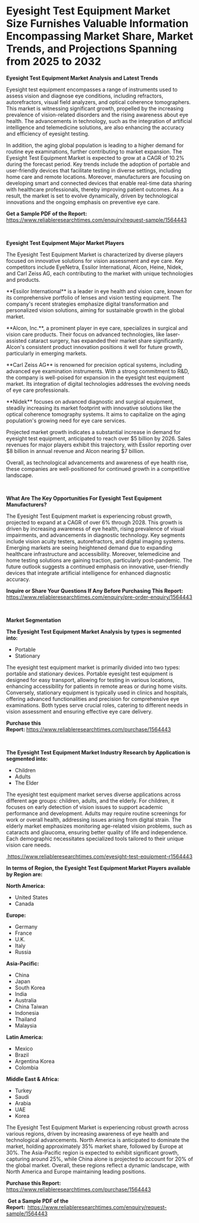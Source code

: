 <p><h1>Eyesight Test Equipment Market Size Furnishes Valuable Information Encompassing Market Share, Market Trends, and Projections Spanning from 2025 to 2032</h1></p><p><strong>Eyesight Test Equipment Market Analysis and Latest Trends</strong></p>
<p><p>Eyesight test equipment encompasses a range of instruments used to assess vision and diagnose eye conditions, including refractors, autorefractors, visual field analyzers, and optical coherence tomographers. This market is witnessing significant growth, propelled by the increasing prevalence of vision-related disorders and the rising awareness about eye health. The advancements in technology, such as the integration of artificial intelligence and telemedicine solutions, are also enhancing the accuracy and efficiency of eyesight testing.</p><p>In addition, the aging global population is leading to a higher demand for routine eye examinations, further contributing to market expansion. The Eyesight Test Equipment Market is expected to grow at a CAGR of 10.2% during the forecast period. Key trends include the adoption of portable and user-friendly devices that facilitate testing in diverse settings, including home care and remote locations. Moreover, manufacturers are focusing on developing smart and connected devices that enable real-time data sharing with healthcare professionals, thereby improving patient outcomes. As a result, the market is set to evolve dynamically, driven by technological innovations and the ongoing emphasis on preventive eye care.</p></p>
<p><strong>Get a Sample PDF of the Report:&nbsp;</strong> <a href="https://www.reliableresearchtimes.com/enquiry/request-sample/1564443?utm_campaign=2255&utm_medium=2&utm_source=Github&utm_content=ia&utm_term=14042025&utm_id=eyesight-test-equipment">https://www.reliableresearchtimes.com/enquiry/request-sample/1564443</a></p>
<p>&nbsp;</p>
<p><strong>Eyesight Test Equipment Major Market Players</strong></p>
<p><p>The Eyesight Test Equipment Market is characterized by diverse players focused on innovative solutions for vision assessment and eye care. Key competitors include EyeNetra, Essilor International, Alcon, Heine, Nidek, and Carl Zeiss AG, each contributing to the market with unique technologies and products.</p><p>**Essilor International** is a leader in eye health and vision care, known for its comprehensive portfolio of lenses and vision testing equipment. The company's recent strategies emphasize digital transformation and personalized vision solutions, aiming for sustainable growth in the global market.</p><p>**Alcon, Inc.**, a prominent player in eye care, specializes in surgical and vision care products. Their focus on advanced technologies, like laser-assisted cataract surgery, has expanded their market share significantly. Alcon's consistent product innovation positions it well for future growth, particularly in emerging markets.</p><p>**Carl Zeiss AG** is renowned for precision optical systems, including advanced eye examination instruments. With a strong commitment to R&D, the company is well-poised for expansion in the eyesight test equipment market. Its integration of digital technologies addresses the evolving needs of eye care professionals.</p><p>**Nidek** focuses on advanced diagnostic and surgical equipment, steadily increasing its market footprint with innovative solutions like the optical coherence tomography systems. It aims to capitalize on the aging population's growing need for eye care services.</p><p>Projected market growth indicates a substantial increase in demand for eyesight test equipment, anticipated to reach over $5 billion by 2026. Sales revenues for major players exhibit this trajectory, with Essilor reporting over $8 billion in annual revenue and Alcon nearing $7 billion.</p><p>Overall, as technological advancements and awareness of eye health rise, these companies are well-positioned for continued growth in a competitive landscape.</p></p>
<p>&nbsp;</p>
<p><strong>What Are The Key Opportunities For Eyesight Test Equipment Manufacturers?</strong></p>
<p><p>The Eyesight Test Equipment market is experiencing robust growth, projected to expand at a CAGR of over 6% through 2028. This growth is driven by increasing awareness of eye health, rising prevalence of visual impairments, and advancements in diagnostic technology. Key segments include vision acuity testers, autorefractors, and digital imaging systems. Emerging markets are seeing heightened demand due to expanding healthcare infrastructure and accessibility. Moreover, telemedicine and home testing solutions are gaining traction, particularly post-pandemic. The future outlook suggests a continued emphasis on innovative, user-friendly devices that integrate artificial intelligence for enhanced diagnostic accuracy.</p></p>
<p><strong>Inquire or Share Your Questions If Any Before Purchasing This Report:</strong> <a href="https://www.reliableresearchtimes.com/enquiry/pre-order-enquiry/1564443?utm_campaign=2255&utm_medium=2&utm_source=Github&utm_content=ia&utm_term=14042025&utm_id=eyesight-test-equipment">https://www.reliableresearchtimes.com/enquiry/pre-order-enquiry/1564443</a></p>
<p>&nbsp;</p>
<p><strong>Market Segmentation</strong></p>
<p><strong>The Eyesight Test Equipment Market Analysis by types is segmented into:</strong></p>
<p><ul><li>Portable</li><li>Stationary</li></ul></p>
<p><p>The eyesight test equipment market is primarily divided into two types: portable and stationary devices. Portable eyesight test equipment is designed for easy transport, allowing for testing in various locations, enhancing accessibility for patients in remote areas or during home visits. Conversely, stationary equipment is typically used in clinics and hospitals, offering advanced functionalities and precision for comprehensive eye examinations. Both types serve crucial roles, catering to different needs in vision assessment and ensuring effective eye care delivery.</p></p>
<p><strong>Purchase this Report:&nbsp;</strong><a href="https://www.reliableresearchtimes.com/purchase/1564443?utm_campaign=2255&utm_medium=2&utm_source=Github&utm_content=ia&utm_term=14042025&utm_id=eyesight-test-equipment">https://www.reliableresearchtimes.com/purchase/1564443</a></p>
<p>&nbsp;</p>
<p><strong>The Eyesight Test Equipment Market Industry Research by Application is segmented into:</strong></p>
<p><ul><li>Children</li><li>Adults</li><li>The Elder</li></ul></p>
<p><p>The eyesight test equipment market serves diverse applications across different age groups: children, adults, and the elderly. For children, it focuses on early detection of vision issues to support academic performance and development. Adults may require routine screenings for work or overall health, addressing issues arising from digital strain. The elderly market emphasizes monitoring age-related vision problems, such as cataracts and glaucoma, ensuring better quality of life and independence. Each demographic necessitates specialized tools tailored to their unique vision care needs.</p></p>
<p><a href="https://www.reliableresearchtimes.com/eyesight-test-equipment-r1564443?utm_campaign=2255&utm_medium=2&utm_source=Github&utm_content=ia&utm_term=14042025&utm_id=eyesight-test-equipment">&nbsp;https://www.reliableresearchtimes.com/eyesight-test-equipment-r1564443</a></p>
<p><strong>In terms of Region, the Eyesight Test Equipment Market Players available by Region are:</strong></p>
<p>
    <p> <strong> North America: </strong>
        <ul>
            <li>United States</li>
            <li>Canada</li>
        </ul>
        </p> 
    <p> <strong> Europe: </strong>
        <ul>
            <li>Germany</li>
            <li>France</li>
            <li>U.K.</li>
            <li>Italy</li>
            <li>Russia</li>
        </ul>
        </p> 
    <p> <strong> Asia-Pacific: </strong>
        <ul>
            <li>China</li>
            <li>Japan</li>
            <li>South Korea</li>
            <li>India</li>
            <li>Australia</li>
            <li>China Taiwan</li>
            <li>Indonesia</li>
            <li>Thailand</li>
            <li>Malaysia</li>
        </ul>
        </p> 
    <p> <strong> Latin America: </strong>
        <ul>
            <li>Mexico</li>
            <li>Brazil</li>
            <li>Argentina Korea</li>
            <li>Colombia</li>
        </ul>
        </p> 
    <p> <strong> Middle East & Africa: </strong>
        <ul>
            <li>Turkey</li>
            <li>Saudi</li>
            <li>Arabia</li>
            <li>UAE</li>
            <li>Korea</li>
        </ul>
    </p>
    </p>
<p><p>The Eyesight Test Equipment Market is experiencing robust growth across various regions, driven by increasing awareness of eye health and technological advancements. North America is anticipated to dominate the market, holding approximately 35% market share, followed by Europe at 30%. The Asia-Pacific region is expected to exhibit significant growth, capturing around 25%, while China alone is projected to account for 20% of the global market. Overall, these regions reflect a dynamic landscape, with North America and Europe maintaining leading positions.</p></p>
<p><strong>Purchase this Report: </strong><a href="https://www.reliableresearchtimes.com/purchase/1564443?utm_campaign=2255&utm_medium=2&utm_source=Github&utm_content=ia&utm_term=14042025&utm_id=eyesight-test-equipment">https://www.reliableresearchtimes.com/purchase/1564443</a></p>
<p>&nbsp;<strong>Get a Sample PDF of the Report:&nbsp;&nbsp;</strong><a href="https://www.reliableresearchtimes.com/enquiry/request-sample/1564443?utm_campaign=2255&utm_medium=2&utm_source=Github&utm_content=ia&utm_term=14042025&utm_id=eyesight-test-equipment">https://www.reliableresearchtimes.com/enquiry/request-sample/1564443</a></p>
<p><strong></strong></p>
<p><p></p><p></p><p></p></p>
